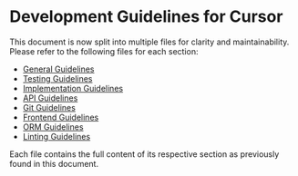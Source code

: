# Development Guidelines for Cursor

This document is now split into multiple files for clarity and maintainability. Please refer to the following files for each section:

- [General Guidelines](./general_guidelines.md)
- [Testing Guidelines](./testing_guidelines.md)
- [Implementation Guidelines](./implementation_guidelines.md)
- [API Guidelines](./api_guidelines.md)
- [Git Guidelines](./git_guidelines.md)
- [Frontend Guidelines](./frontend_guidelines.md)
- [ORM Guidelines](./orm_guidelines.md)
- [Linting Guidelines](./linting_guidelines.md)

Each file contains the full content of its respective section as previously found in this document.